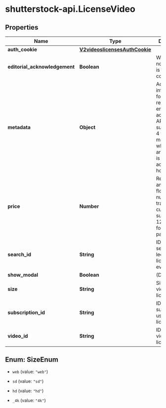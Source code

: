 # shutterstock-api.LicenseVideo

## Properties
Name | Type | Description | Notes
------------ | ------------- | ------------- | -------------
**auth_cookie** | [**V2videoslicensesAuthCookie**](V2videoslicensesAuthCookie.md) |  | [optional] 
**editorial_acknowledgement** | **Boolean** | Whether or not this item is editorial content | [optional] 
**metadata** | **Object** | Additional information for license requests for enterprise accounts and API subscriptions, 4 fields maximum; which fields are required is set by the account holder | [optional] 
**price** | **Number** | Retail price amount as a floating-point number in the transaction currency, such as 12.34; only for rev-share partners | [optional] 
**search_id** | **String** | ID of the search that led to this licensing event | [optional] 
**show_modal** | **Boolean** | (Deprecated) | [optional] 
**size** | **String** | Size of the video being licensed | [optional] 
**subscription_id** | **String** | ID of the subscription used for this license | [optional] 
**video_id** | **String** | ID of the video being licensed | 


<a name="SizeEnum"></a>
## Enum: SizeEnum


* `web` (value: `"web"`)

* `sd` (value: `"sd"`)

* `hd` (value: `"hd"`)

* `_4k` (value: `"4k"`)




